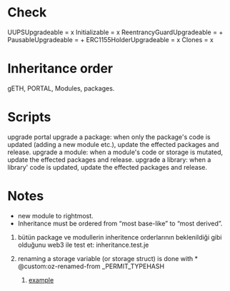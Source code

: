 
# Check

UUPSUpgradeable              = x
Initializable                = x
ReentrancyGuardUpgradeable   = +
PausableUpgradeable          = +
ERC1155HolderUpgradeable     = x
Clones                       = x

# Inheritance order

gETH, PORTAL, Modules, packages.

# Scripts

upgrade portal
upgrade a package: when only the package's code is updated (adding a new module etc.), update the effected packages and release.
upgrade a module: when a module's code or storage is mutated, update the effected packages and release.
upgrade a library: when a library' code is updated, update the effected packages and release.

# Notes

- new module to rightmost.
- Inheritance must be ordered from “most base-like” to “most derived”.

1. bütün package ve modullerin inheritence orderlarının beklenildiği gibi olduğunu web3 ile test et: inheritance.test.je

2. renaming a storage variable (or storage struct) is done with      * @custom:oz-renamed-from _PERMIT_TYPEHASH
   1. [example](https://github.com/OpenZeppelin/openzeppelin-contracts-upgradeable/blob/5bc59992591b84bba18dc1ac46942f1886b30ccd/contracts/token/ERC20/extensions/ERC20PermitUpgradeable.sol#L37)

